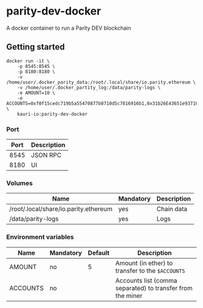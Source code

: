 # parity-dev-docker

A docker container to run a Parity DEV blockchain

## Getting started

```
docker run -it \
	-p 8545:8545 \
	-p 8180:8180 \
	-v /home/user/.docker_parity_data:/root/.local/share/io.parity.ethereum \
	-v /home/user/.docker_partity_log:/data/parity-logs \
	-e AMOUNT=10 \
	-e ACCOUNTS=0xf0f15cedc719b5a55470877b0710d5c7816916b1,0x31b26E43651e9371C88aF3D36c14CfD938BaF4Fd \
	kauri-io:parity-dev-docker
```

### Port

| Port | Description |
| -------- | -------- | 
| 8545 | JSON RPC | 
| 8180 | UI | 


### Volumes

| Name | Mandatory | Description |
| -------- | -------- | -------- |
| /root/.local/share/io.parity.ethereum  | yes | Chain data | 
| /data/parity-logs | yes | Logs | 


### Environment variables

| Name | Mandatory | Default | Description |
| -------- | -------- | -------- | -------- |
| AMOUNT | no | 5 | Amount (in ether) to transfer to the `$ACCOUNTS`  |
| ACCOUNTS | no |  | Accounts list (comma separated) to transfer from the miner  |


